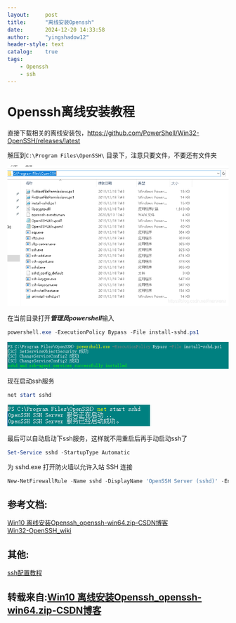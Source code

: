 ```yaml
---
layout:     post
title:      "离线安装Openssh"
date:       ‎2024‎-‎12‎-‎20 ‏‎14:33:58
author:     "yingshadow12"
header-style: text
catalog:    true
tags:
    - Openssh
    - ssh
---
```

# Openssh离线安装教程
直接下载相关的离线安装包，https://github.com/PowerShell/Win32-OpenSSH/releases/latest

解压到`C:\Program Files\OpenSSH\` 目录下，注意只要文件，不要还有文件夹

![alt text](img/in-post/post/%E2%80%8E2024%E2%80%8E-%E2%80%8E12%E2%80%8E-%E2%80%8E20-Offline-Installation-of-OpenSSH/e5ee5a04d3b5e9f81938b1459117b4dd.png "Title")

在当前目录打开***管理员powershell***输入
```powershell
powershell.exe -ExecutionPolicy Bypass -File install-sshd.ps1
```
![alt text](img/in-post/post/%E2%80%8E2024%E2%80%8E-%E2%80%8E12%E2%80%8E-%E2%80%8E20-Offline-Installation-of-OpenSSH/f4203e7c59fc07740fcd7584d0904bdc.png "Title")

现在启动ssh服务
```powershell
net start sshd
```

![alt text](img/in-post/post/%E2%80%8E2024%E2%80%8E-%E2%80%8E12%E2%80%8E-%E2%80%8E20-Offline-Installation-of-OpenSSH/ed93ae440ab90e391743be36546077c7.png "Title")

最后可以自动启动下ssh服务，这样就不用重启后再手动启动ssh了
```powershell
Set-Service sshd -StartupType Automatic
```

为 sshd.exe 打开防火墙以允许入站 SSH 连接
```powershell
New-NetFirewallRule -Name sshd -DisplayName 'OpenSSH Server (sshd)' -Enabled True -Direction Inbound -Protocol TCP -Action Allow -LocalPort 22
```


## 参考文档:<br>
[Win10 离线安装Openssh_openssh-win64.zip-CSDN博客](https://blog.csdn.net/marwenx/article/details/106096790)<br>
[Win32-OpenSSH_wiki](https://github.com/PowerShell/Win32-OpenSSH/wiki/Install-Win32-OpenSSH)

## 其他:<br>
[ssh配置教程](https://github.com/yingshadow12/yingshadow12.github.io/blob/master/_posts/2024%E2%80%8E-%E2%80%8E12%E2%80%8E-21-ssh-Configuration%20Tutorial.md)

## 转载来自:[Win10 离线安装Openssh_openssh-win64.zip-CSDN博客](https://blog.csdn.net/marwenx/article/details/106096790)
